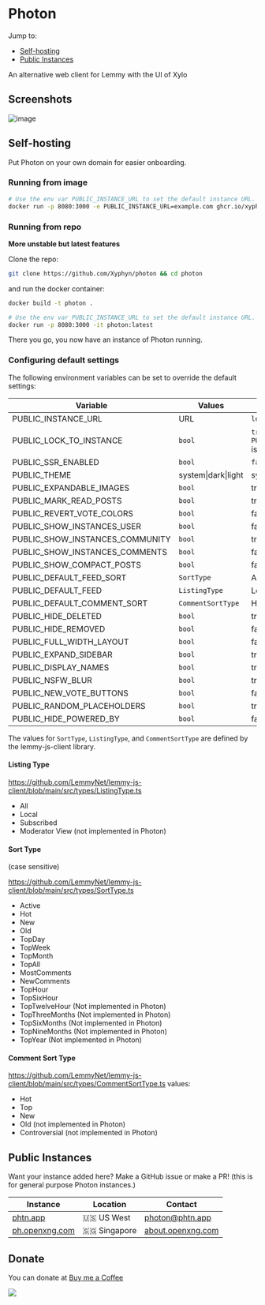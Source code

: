# Photon

Jump to:

- [Self-hosting](#self-hosting)
- [Public Instances](#public-instances)

An alternative web client for Lemmy with the UI of Xylo

## Screenshots

![image](https://github.com/Xyphyn/photon/assets/80978739/dab88315-691b-4471-add7-321b8a803c54)

## Self-hosting

Put Photon on your own domain for easier onboarding.

### Running from image

```sh
# Use the env var PUBLIC_INSTANCE_URL to set the default instance URL.
docker run -p 8080:3000 -e PUBLIC_INSTANCE_URL=example.com ghcr.io/xyphyn/photon:latest
```

### Running from repo

**More unstable but latest features**

Clone the repo:

```sh
git clone https://github.com/Xyphyn/photon && cd photon
```

and run the docker container:

```sh
docker build -t photon .

# Use the env var PUBLIC_INSTANCE_URL to set the default instance URL.
docker run -p 8080:3000 -it photon:latest
```

There you go, you now have an instance of Photon running.

### Configuring default settings

The following environment variables can be set to override the default settings:

| Variable                        | Values              | Default Value                          |
| ------------------------------- | ------------------- | -------------------------------------- |
| PUBLIC_INSTANCE_URL             | URL                 | `lemmy.ml`                             |
| PUBLIC_LOCK_TO_INSTANCE         | `bool`              | `true` if `PUBLIC_INSTANCE_URL` is set |
| PUBLIC_SSR_ENABLED              | `bool`              | `false`                                |
| PUBLIC_THEME                    | system\|dark\|light | system                                 |
| PUBLIC_EXPANDABLE_IMAGES        | `bool`              | true                                   |
| PUBLIC_MARK_READ_POSTS          | `bool`              | true                                   |
| PUBLIC_REVERT_VOTE_COLORS       | `bool`              | false                                  |
| PUBLIC_SHOW_INSTANCES_USER      | `bool`              | false                                  |
| PUBLIC_SHOW_INSTANCES_COMMUNITY | `bool`              | true                                   |
| PUBLIC_SHOW_INSTANCES_COMMENTS  | `bool`              | false                                  |
| PUBLIC_SHOW_COMPACT_POSTS       | `bool`              | false                                  |
| PUBLIC_DEFAULT_FEED_SORT        | `SortType`          | Active                                 |
| PUBLIC_DEFAULT_FEED             | `ListingType`       | Local                                  |
| PUBLIC_DEFAULT_COMMENT_SORT     | `CommentSortType`   | Hot                                    |
| PUBLIC_HIDE_DELETED             | `bool`              | true                                   |
| PUBLIC_HIDE_REMOVED             | `bool`              | false                                  |
| PUBLIC_FULL_WIDTH_LAYOUT        | `bool`              | false                                  |
| PUBLIC_EXPAND_SIDEBAR           | `bool`              | true                                   |
| PUBLIC_DISPLAY_NAMES            | `bool`              | true                                   |
| PUBLIC_NSFW_BLUR                | `bool`              | true                                   |
| PUBLIC_NEW_VOTE_BUTTONS         | `bool`              | false                                  |
| PUBLIC_RANDOM_PLACEHOLDERS      | `bool`              | true                                   |
| PUBLIC_HIDE_POWERED_BY          | `bool`              | false                                  |

The values for `SortType`, `ListingType`, and `CommentSortType` are defined by the lemmy-js-client library.

#### Listing Type

https://github.com/LemmyNet/lemmy-js-client/blob/main/src/types/ListingType.ts

- All
- Local
- Subscribed
- Moderator View (not implemented in Photon)

#### Sort Type

(case sensitive)

https://github.com/LemmyNet/lemmy-js-client/blob/main/src/types/SortType.ts

- Active
- Hot
- New
- Old
- TopDay
- TopWeek
- TopMonth
- TopAll
- MostComments
- NewComments
- TopHour
- TopSixHour
- TopTwelveHour (Not implemented in Photon)
- TopThreeMonths (Not implemented in Photon)
- TopSixMonths (Not implemented in Photon)
- TopNineMonths (Not implemented in Photon)
- TopYear (Not implemented in Photon)

#### Comment Sort Type

https://github.com/LemmyNet/lemmy-js-client/blob/main/src/types/CommentSortType.ts
values:

- Hot
- Top
- New
- Old (not implemented in Photon)
- Controversial (not implemented in Photon)

## Public Instances

Want your instance added here? Make a GitHub issue or make a PR! (this is for general purpose Photon instances.)

| Instance                                | Location     | Contact                                       |
| --------------------------------------- | ------------ | --------------------------------------------- |
| [phtn.app](https://phtn.app)            | 🇺🇸 US West   | [photon@phtn.app](photon@phtn.app)            |
| [ph.openxng.com](https://ph.opnxng.com) | 🇸🇬 Singapore | [about.openxng.com](https://about.opnxng.com) |

## Donate

You can donate at [Buy me a Coffee](https://buymeacoffee.com/xylight)

<a href="https://www.buymeacoffee.com/xylight"><img src="https://img.buymeacoffee.com/button-api/?text=Buy me a coffee&emoji=&slug=xylight&button_colour=FFDD00&font_colour=000000&font_family=Poppins&outline_colour=000000&coffee_colour=ffffff" /></a>
